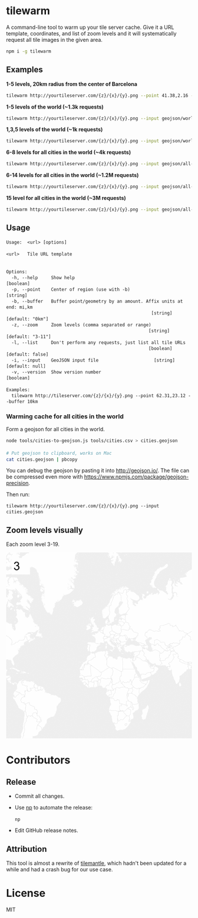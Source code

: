 # tilewarm

A command-line tool to warm up your tile server cache. Give it a URL template, coordinates, and list of zoom levels and it will systematically request all tile images in the given area.

```bash
npm i -g tilewarm
```


## Examples

**1-5 levels, 20km radius from the center of Barcelona**

```bash
tilewarm http://yourtileserver.com/{z}/{x}/{y}.png --point 41.38,2.16 --buffer 20km --zoom 1-5
```

**1-5 levels of the world (~1.3k requests)**

```bash
tilewarm http://yourtileserver.com/{z}/{x}/{y}.png --input geojson/world.geojson --zoom 1-5
```

**1,3,5 levels of the world (~1k requests)**

```bash
tilewarm http://yourtileserver.com/{z}/{x}/{y}.png --input geojson/world.geojson --zoom 1,3,5
```

**6-8 levels for all cities in the world (~4k requests)**

```bash
tilewarm http://yourtileserver.com/{z}/{x}/{y}.png --input geojson/all-cities.geojson --zoom 6-8
```

**6-14 levels for all cities in the world (~1.2M requests)**

```bash
tilewarm http://yourtileserver.com/{z}/{x}/{y}.png --input geojson/all-cities.geojson --zoom 6-4
```

**15 level for all cities in the world (~3M requests)**

```bash
tilewarm http://yourtileserver.com/{z}/{x}/{y}.png --input geojson/all-cities.geojson --zoom 15
```


## Usage

```
Usage:  <url> [options]

<url>   Tile URL template


Options:
  -h, --help     Show help                                             [boolean]
  -p, --point    Center of region (use with -b)                         [string]
  -b, --buffer   Buffer point/geometry by an amount. Affix units at end: mi,km
                                                       [string] [default: "0km"]
  -z, --zoom     Zoom levels (comma separated or range)
                                                      [string] [default: "3-11"]
  -l, --list     Don't perform any requests, just list all tile URLs
                                                      [boolean] [default: false]
  -i, --input    GeoJSON input file                     [string] [default: null]
  -v, --version  Show version number                                   [boolean]

Examples:
  tilewarm http://tileserver.com/{z}/{x}/{y}.png --point 62.31,23.12 --buffer 10km
```

### Warming cache for all cities in the world

Form a geojson for all cities in the world.

```bash
node tools/cities-to-geojson.js tools/cities.csv > cities.geojson

# Put geojson to clipboard, works on Mac
cat cities.geojson | pbcopy
```

You can debug the geojson by pasting it into http://geojson.io/. The file can
be compressed even more with https://www.npmjs.com/package/geojson-precision.


Then run:

```
tilewarm http://yourtileserver.com/{z}/{x}/{y}.png --input cities.geojson
```


## Zoom levels visually

Each zoom level 3-19.

![](docs/zoomlevels.gif)


# Contributors


## Release

* Commit all changes.
* Use [np](https://github.com/sindresorhus/npm) to automate the release:

    `np`

* Edit GitHub release notes.


## Attribution

This tool is almost a rewrite of [tilemantle](https://github.com/naturalatlas/tilemantle), which hadn't been updated for a while and had a crash bug for our
use case.


# License

MIT

